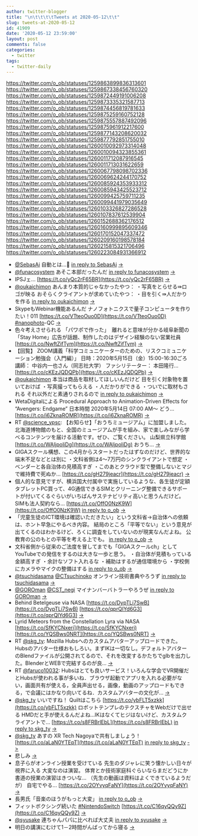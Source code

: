 ```yaml
---
author: twitter-blogger
title: "\n\t\t\t\tTweets at 2020-05-12\t\t"
slug: tweets-at-2020-05-12
id: 41909
date: '2020-05-12 23:59:00'
layout: post
comments: false
categories:
  - twitter
tags:
  - twitter-daily
---
```


https://twitter.com/o_ob/statuses/1259863899836313601 https://twitter.com/o_ob/statuses/1259867338456760320 https://twitter.com/o_ob/statuses/1259872449191006208 https://twitter.com/o_ob/statuses/1259873335321587713 https://twitter.com/o_ob/statuses/1259874456819781633 https://twitter.com/o_ob/statuses/1259875259160752128 https://twitter.com/o_ob/statuses/1259875557887492096 https://twitter.com/o_ob/statuses/1259875961912217600 https://twitter.com/o_ob/statuses/1259877143208620032 https://twitter.com/o_ob/statuses/1259877792851755010 https://twitter.com/o_ob/statuses/1260010092973314048 https://twitter.com/o_ob/statuses/1260010094323855361 https://twitter.com/o_ob/statuses/1260011712087916545 https://twitter.com/o_ob/statuses/1260011713031622659 https://twitter.com/o_ob/statuses/1260067798098702336 https://twitter.com/o_ob/statuses/1260069624244170752 https://twitter.com/o_ob/statuses/1260085924353933312 https://twitter.com/o_ob/statuses/1260085943425523712 https://twitter.com/o_ob/statuses/1260099425759711235 https://twitter.com/o_ob/statuses/1260099441979035649 https://twitter.com/o_ob/statuses/1260103326827286528 https://twitter.com/o_ob/statuses/1260107837612539904 https://twitter.com/o_ob/statuses/1260152688362176512 https://twitter.com/o_ob/statuses/1260160999895609346 https://twitter.com/o_ob/statuses/1260170152047337472 https://twitter.com/o_ob/statuses/1260209160198578184 https://twitter.com/o_ob/statuses/1260215815321706496 https://twitter.com/o_ob/statuses/1260223084931366912  

*   [@SebasAi](https://twitter.com/SebasAi) 自動とは…🤔 [in reply to SebasAi](https://twitter.com/SebasAi/statuses/1259854746187423744) [->](https://twitter.com/o_ob/statuses/1259863899836313601)
*   [@funacosystem](https://twitter.com/funacosystem) あそこ本部だったんだ [in reply to funacosystem](https://twitter.com/funacosystem/statuses/1259862085162250240) [->](https://twitter.com/o_ob/statuses/1259867338456760320)
*   IPSJェ… [https://t.co/yQc2rF65BR](https://t.co/yQc2rF65BR) [->](https://twitter.com/o_ob/statuses/1259872449191006208)
*   [@oukaichimon](https://twitter.com/oukaichimon) あんまり本質的じゃなかったやつ： ・写真をとらせる⇛ロゴが映る おそらくクライアントが求めていたやつ： ・目を引く⇛人だかりを作る [in reply to oukaichimon](https://twitter.com/oukaichimon/statuses/1259871782846074880) [->](https://twitter.com/o_ob/statuses/1259873335321587713)
*   SkypeもWebinar機能あるんだ ナノフォトニクスで量子コンピュータを作りたい！011 [https://t.co/VTteoOuo0D](https://t.co/VTteoOuo0D) [#nanophoto](https://twitter.com/search?q=%23nanophoto&src=hash)-QC [->](https://twitter.com/o_ob/statuses/1259874456819781633)
*   色々考えさせられる 「パワポで作った」　離れると意味が分かる岐阜新聞の「Stay Home」広告が話題、制作したのはデザイン経験のない営業社員 [https://t.co/NwftZifTym](https://t.co/NwftZifTym) [->](https://twitter.com/o_ob/statuses/1259875259160752128)
*   【回覧】 ZOOM講義「科学コミュニケーターのための、リスクコミュニケーション勉強会（入門編）」 日時：2020年5月15日（金）15:00-16:30ごろ 講師： 中谷内一也さん（同志社大学） ファシリテーター： 本田隆行… [https://t.co/cKEzJQDQPb](https://t.co/cKEzJQDQPb) [->](https://twitter.com/o_ob/statuses/1259875557887492096)
*   [@oukaichimon](https://twitter.com/oukaichimon) 本当は商品を取材してほしいんだけど 目を引く対象物を置いておけば ・写真撮ってもらえる ・人だかりができる ・ついでに取材もされる それ以外だと素通りされるので [in reply to oukaichimon](https://twitter.com/oukaichimon/statuses/1259873639307939840) [->](https://twitter.com/o_ob/statuses/1259875961912217600)
*   WetaDigitalによる Procedural Approach to Animation-Driven Effects for “Avengers: Endgame” 日本時間 2020年5月14日 07:00 AM〜 どう… [https://t.co/i6ZknaROMR](https://t.co/i6ZknaROMR) [->](https://twitter.com/o_ob/statuses/1259877143208620032)
*   RT [@science_ypsc](https://twitter.com/science_ypsc): 【お知らせ】「おうちミュージアム」に加盟しました。北海道博物館のもと、全国のミュージアムが手を組み、家で楽しみながら学べるコンテンツを届ける活動です。ぜひ、ご覧ください。 山梨県立科学館 [https://t.co/WAljpoliDg](https://t.co/WAljpoliDg) おうち… [->](https://twitter.com/o_ob/statuses/1259877792851755010)
*   GIGAスクール構想、この4月からスタートだったはずなのだけど、世界的な端末不足などとは別に ・文科省側は4～7万円のシンクライアントで想定 ・ベンダーと各自治体の見積高すぎ ・このあとクラウド型で整備しないとマジで維持費で死ぬか… [https://t.co/gH279jeacr](https://t.co/gH279jeacr) [->](https://twitter.com/o_ob/statuses/1260010092973314048)
*   個人的な意見ですが、横浜国大付属中で実施しているような、各生徒が定額タブレットPC買って、4G通信できるSIMとクリーニング整備できるサポートが付いてくるぐらいがいちばんサステナビリティ高いと思うんだけど。 SIMも法人契約なら… [https://t.co/OffO0NzK9W](https://t.co/OffO0NzK9W) [in reply to o_ob](https://twitter.com/o_ob/statuses/1260010092973314048) [->](https://twitter.com/o_ob/statuses/1260010094323855361)
*   「児童生徒のICT環境は確認いただきたい」という文科省→自治体への依頼は、ホント早急にやるべき内容。 結局のところ「平等でない」という意見が出てくるのはわかるけど、ろくに調査をしていないのが現実なんだよね。 公教育の公のもとの平等を考える上でも。 [in reply to o_ob](https://twitter.com/o_ob/statuses/1260010094323855361) [->](https://twitter.com/o_ob/statuses/1260011712087916545)
*   文科省側から従来のご法度を冒してまでも「GIGAスクールch」としてYouTubeでの発信をするのは大きな一歩と思う。 ・自治体が見積もっている金額高すぎ ・余計なソフト入れるな ・補助はするが通信環境から ・学校側にカメラやマイクの整備はする [in reply to o_ob](https://twitter.com/o_ob/statuses/1260011712087916545) [->](https://twitter.com/o_ob/statuses/1260011713031622659)
*   [@tsuchidasama](https://twitter.com/tsuchidasama) [@CTsuchinoko](https://twitter.com/CTsuchinoko) オンライン技術書典やろうず [in reply to tsuchidasama](https://twitter.com/tsuchidasama/statuses/1260066149653311489) [->](https://twitter.com/o_ob/statuses/1260067798098702336)
*   [@GOROman](https://twitter.com/GOROman) [@CST_negi](https://twitter.com/CST_negi) マイナンバーバトラーやろうぜ [in reply to GOROman](https://twitter.com/GOROman/statuses/1259863311648083972) [->](https://twitter.com/o_ob/statuses/1260069624244170752)
*   Behind Betelgeuse via NASA [https://t.co/DypTLi7SwB](https://t.co/DypTLi7SwB) [https://t.co/qprQIYd6G3](https://t.co/qprQIYd6G3) [->](https://twitter.com/o_ob/statuses/1260085924353933312)
*   Lyrid Meteors from the Constellation Lyra via NASA [https://t.co/SfKYCNxeri](https://t.co/SfKYCNxeri) [https://t.co/YQSBws0NRT](https://t.co/YQSBws0NRT) [->](https://twitter.com/o_ob/statuses/1260085943425523712)
*   RT [@skg_ty](https://twitter.com/skg_ty): Mozilla Hubsへのカスタムアバターアップロードできた。Hubsのアバター仕様おもしろい。まずIKは一切なし。デフォルトアバターのBlendファイルが公開されてるので、それを改変するかたちでglbを出力した。BlenderとWEBで完結するのが良… [->](https://twitter.com/o_ob/statuses/1260099425759711235)
*   RT [@faruco10032](https://twitter.com/faruco10032): Hubsはとても良いサービス！いろんな学会でVR開催だとHubsが使われる事が多いね．ブラウザ起動でアプリを入れる必要がない，画面共有が使える，全員声出せる，画像，動画のアップロードもできる，で会議にはかなり向いてるね．カスタムアバターの文化が… [->](https://twitter.com/o_ob/statuses/1260099441979035649)
*   [@skg_ty](https://twitter.com/skg_ty) いいですね！ Quiltはこちら [https://t.co/ybFLT5xzkk](https://t.co/ybFLT5xzkk) ロボットテンプレのテクスチャをWebだけで出せる HMDだと手が使えるんだよね…IKはなくてヒジはないけど、カスタムクライアントで… [https://t.co/s8FRBrlEbL](https://t.co/s8FRBrlEbL) [in reply to skg_ty](https://twitter.com/skg_ty/statuses/1258699731577958400) [->](https://twitter.com/o_ob/statuses/1260103326827286528)
*   [@skg_ty](https://twitter.com/skg_ty) あすの XR Tech Nagoyaで共有しましょう！ [https://t.co/aLaN0YTEpT](https://t.co/aLaN0YTEpT) [in reply to skg_ty](https://twitter.com/skg_ty/statuses/1260107181724037120) [->](https://twitter.com/o_ob/statuses/1260107837612539904)
*   悲しみ [->](https://twitter.com/o_ob/statuses/1260152688362176512)
*   息子らがオンライン授業を受けている 先生のダジャレに笑う懐かしい日々が視界に入る 大変なのは演習。 体育とか技術家庭科ぐらいならまだどうにか 書道の授業の演習はきついな… （先生の動画は資料はよくできているようだが） 自宅でやる… [https://t.co/2OYvyqFaNY](https://t.co/2OYvyqFaNY) [->](https://twitter.com/o_ob/statuses/1260160999895609346)
*   長男氏「音楽のほうがもっと大変」 [in reply to o_ob](https://twitter.com/o_ob/statuses/1260160999895609346) [->](https://twitter.com/o_ob/statuses/1260170152047337472)
*   フィットボクシング続いた [#NintendoSwitch](https://twitter.com/search?q=%23NintendoSwitch&src=hash) [https://t.co/C16qyQQy9Z](https://t.co/C16qyQQy9Z) [->](https://twitter.com/o_ob/statuses/1260209160198578184)
*   [@syusake](https://twitter.com/syusake) 連ちゃんパパに比べれば大丈夫 [in reply to syusake](https://twitter.com/syusake/statuses/1260185159355121664) [->](https://twitter.com/o_ob/statuses/1260215815321706496)
*   明日の講演にむけて1－2時間がんばってから寝る [->](https://twitter.com/o_ob/statuses/1260223084931366912)